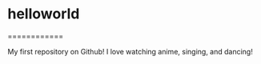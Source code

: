 # helloworld
============

My first repository on Github!
I love watching anime, singing, and dancing!
